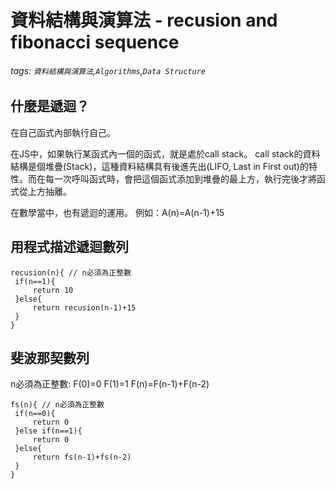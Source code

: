 # 資料結構與演算法 - recusion and fibonacci sequence
###### tags: `資料結構與演算法`,`Algorithms`,`Data Structure`

## 什麼是遞迴？
在自己函式內部執行自己。

在JS中，如果執行某函式內一個的函式，就是處於call stack。
call stack的資料結構是個堆疊(Stack)，這種資料結構具有後進先出(LIFO, Last in First out)的特性。而在每一次呼叫函式時，會把這個函式添加到堆疊的最上方，執行完後才將函式從上方抽離。

在數學當中，也有遞迴的運用。
例如：A(n)=A(n-1)+15

## 用程式描述遞迴數列
```javascript=
recusion(n){ // n必須為正整數
 if(n==1){
     return 10
 }else{
     return recusion(n-1)+15
 }
}
```

## 斐波那契數列
n必須為正整數:
F(0)=0
F(1)=1
F(n)=F(n-1)+F(n-2)

```javascript=
fs(n){ // n必須為正整數
 if(n==0){
     return 0
 }else if(n==1){
     return 0
 }else{
     return fs(n-1)+fs(n-2)
 }
}
```